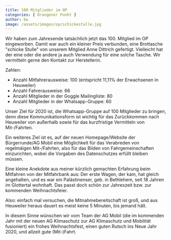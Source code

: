 ```yaml
---
title: 100 Mitglieder im OP
categories: [ Orangener Punkt ]
author: bw
image: /assets/images/op/schickestulle.jpg
---
```

Wir haben zum Jahresende tatsächlich jetzt das 100. Mitglied im OP eingeworben. Damit war auch ein kleiner Preis verbunden, eine Brottasche "schicke Stulle" von unserem Mitglied Anne Dittrich gefertigt. Vielleicht hat der eine oder die andere ja auch Verwendung für eine solche Tasche. Wir vermitteln gerne den Kontakt zur Herstellerin.

Zahlen:

* Anzahl Mitfahrerausweise: 100 (entspricht 11,11% der Erwachsenen in Heuweiler)
* Anzahl Fahrerausweise: 66
* Anzahl Mitglieder in der Goggle Mailingliste: 80
* Anzahl Mitglieder in der Whatsapp-Gruppe: 60

Unser Ziel für 2020 ist, die Whatsapp-Gruppe auf 100 Mitglieder zu bringen, denn diese Kommunikationsform ist wichtig für das Zurückkommen nach Heuweiler von außerhalb sowie für das kurzfristige Vermitteln von Mit-/Fahrten.

Ein weiteres Ziel ist es, auf der neuen Homepage/Website der Bürgerrunde/AG Mobil eine Möglichkeit für das Verabreden von regelmäigen Mit-/Fahrten, also für das Bilden von Fahrgemeinschaften einzurichten, wobei die Vorgaben des Datenschutzes erfüllt bleiben müssen.

Eine kleine Anekdote aus meiner kürzlich gemachten Erfahrung beim Mitfahren von der Mitfahrbank aus:
Der erste Wagen, der kam, hat gleich angehalten, und es war ein Palästinenser, geb. in Bethlehem, seit 18 Jahren im Glottertal wohnhaft. 
Das passt doch schön zur Jahreszeit bzw. zur kommenden Weihnachtsfeier.

Also: einfach mal versuchen, die Mitnahmebereitschaft ist groß, und aus Heuweiler heraus dauert es meist keine 5 Minuten, bis jemand hält.

In diesem Sinne wünschen wir vom Team der AG Mobil (die im kommenden Jahr mit der neuen AG Klimaschutz zur AG Klimaschutz und Mobilität fusioniert) ein frohes Weihnachtsfest, einen guten Rutsch ins Neue Jahr 2020, und allzeit gute (Mit-)Fahrt.
